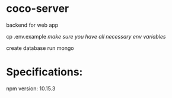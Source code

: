 # coco-server
backend for web app


cp .env.example 
*make sure you have all necessary env variables* 

create database 
run mongo



# Specifications: 
npm version: 10.15.3
